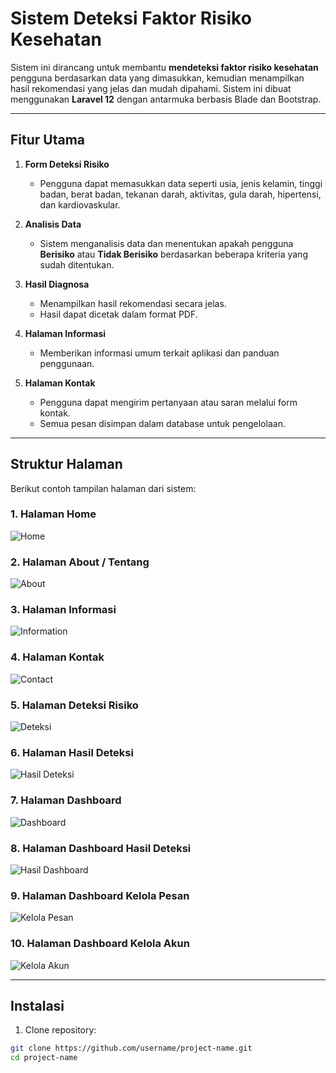 # Sistem Deteksi Faktor Risiko Kesehatan

Sistem ini dirancang untuk membantu **mendeteksi faktor risiko kesehatan** pengguna berdasarkan data yang dimasukkan, kemudian menampilkan hasil rekomendasi yang jelas dan mudah dipahami. Sistem ini dibuat menggunakan **Laravel 12** dengan antarmuka berbasis Blade dan Bootstrap.

---

## Fitur Utama

1. **Form Deteksi Risiko**
   - Pengguna dapat memasukkan data seperti usia, jenis kelamin, tinggi badan, berat badan, tekanan darah, aktivitas, gula darah, hipertensi, dan kardiovaskular.
   
2. **Analisis Data**
   - Sistem menganalisis data dan menentukan apakah pengguna **Berisiko** atau **Tidak Berisiko** berdasarkan beberapa kriteria yang sudah ditentukan.
   
3. **Hasil Diagnosa**
   - Menampilkan hasil rekomendasi secara jelas.
   - Hasil dapat dicetak dalam format PDF.
   
4. **Halaman Informasi**
   - Memberikan informasi umum terkait aplikasi dan panduan penggunaan.

5. **Halaman Kontak**
   - Pengguna dapat mengirim pertanyaan atau saran melalui form kontak.
   - Semua pesan disimpan dalam database untuk pengelolaan.

---

## Struktur Halaman

Berikut contoh tampilan halaman dari sistem:

### 1. Halaman Home
![Home](screenshots/home.png)

### 2. Halaman About / Tentang
![About](screenshots/about.png)

### 3. Halaman Informasi
![Information](screenshots/information.png)

### 4. Halaman Kontak
![Contact](screenshots/contact.png)

### 5. Halaman Deteksi Risiko
![Deteksi](screenshots/deteksi.png)

### 6. Halaman Hasil Deteksi
![Hasil Deteksi](screenshots/hasil.png)

### 7. Halaman Dashboard
![Dashboard](screenshots/dashboard.png)

### 8. Halaman Dashboard Hasil Deteksi
![Hasil Dashboard](screenshots/hasil-deteksi.png)

### 9. Halaman Dashboard Kelola Pesan
![Kelola Pesan](screenshots/kelola-pesan.png)

### 10. Halaman Dashboard Kelola Akun
![Kelola Akun](screenshots/kelola-akun.png)


---

## Instalasi

1. Clone repository:
```bash
git clone https://github.com/username/project-name.git
cd project-name
